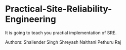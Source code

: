 # Practical-Site-Reliability-Engineering
  It is going to teach you practial implementation of SRE.
  
Authors:
Shailender Singh
Shreyash Naithani
Pethuru Raj
